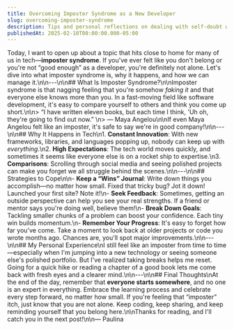 ```yaml
---
title: Overcoming Imposter Syndrome as a New Developer
slug: overcoming-imposter-syndrome
description: Tips and personal reflections on dealing with self-doubt when learning to code.
publishedAt: 2025-02-10T00:00:00.000-05:00
---
```

Today, I want to open up about a topic that hits close to home for many of us in tech—**imposter syndrome**. If you've ever felt like you don't belong or you're not “good enough” as a developer, you're definitely not alone. Let's dive into what imposter syndrome is, why it happens, and how we can manage it.\n\n---\n\n## What Is Imposter Syndrome?\n\nImposter syndrome is that nagging feeling that you're somehow *faking it* and that everyone else knows more than you. In a fast-moving field like software development, it's easy to compare yourself to others and think you come up short.\n\n> “I have written eleven books, but each time I think, 'Uh oh, they're going to find out now.”  \n> — Maya Angelou\n\nIf even Maya Angelou felt like an imposter, it's safe to say we're in good company!\n\n---\n\n## Why It Happens in Tech\n1. **Constant Innovation**: With new frameworks, libraries, and languages popping up, nobody can keep up with *everything*.\n2. **High Expectations**: The tech world moves quickly, and sometimes it seems like everyone else is on a rocket ship to expertise.\n3. **Comparisons**: Scrolling through social media and seeing polished projects can make you forget we all struggle behind the scenes.\n\n---\n\n## Strategies to Cope\n\n- **Keep a “Wins” Journal**: Write down things you accomplish—no matter how small. Fixed that tricky bug? Jot it down! Launched your first site? Note it!\n- **Seek Feedback**: Sometimes, getting an outside perspective can help you see your real strengths. If a friend or mentor says you're doing well, believe them!\n- **Break Down Goals**: Tackling smaller chunks of a problem can boost your confidence. Each tiny win builds momentum.\n- **Remember Your Progress**: It's easy to forget how far you've come. Take a moment to look back at older projects or code you wrote months ago. Chances are, you'll spot major improvements.\n\n---\n\n## My Personal Experience\nI still feel like an imposter from time to time—especially when I'm jumping into a new technology or seeing someone else's polished portfolio. But I've realized taking breaks helps me reset. Going for a quick hike or reading a chapter of a good book lets me come back with fresh eyes and a clearer mind.\n\n---\n\n## Final Thoughts\nAt the end of the day, remember that **everyone starts somewhere**, and no one is an expert in everything. Embrace the learning process and celebrate every step forward, no matter how small. If you're feeling that “imposter” itch, just know that you are not alone. Keep coding, keep sharing, and keep reminding yourself that you belong here.\n\nThanks for reading, and I'll catch you in the next post!\n\n— Paulina

